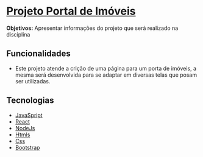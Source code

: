 # [Projeto Portal de Imóveis](https://github.com/gabrieltcholoko/projeto-entregador)

**Objetivos:** Apresentar informações do projeto que será realizado na disciplina 


## Funcionalidades
- Este projeto atende a crição de uma página para um porta de imóveis, a mesma será desenvolvida para se adaptar em diversas telas que posam ser utilizadas.


## Tecnologias
- [JavaSpript](https://www.javascript.com/)
- [React](https://pt-br.reactjs.org/)
- [NodeJs](https://nodejs.org/en/docs/)
- [Htmls](https://www.w3schools.com/html/)
- [Css](https://devdocs.io/css/)
- [Bootstrap](https://getbootstrap.com/)

